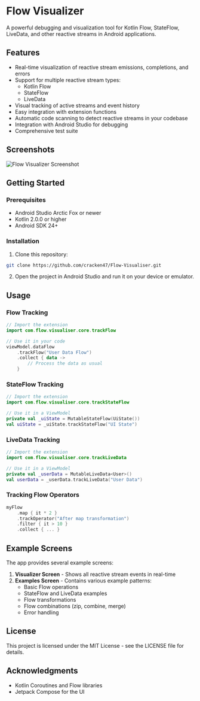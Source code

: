 # Flow Visualizer

A powerful debugging and visualization tool for Kotlin Flow, StateFlow, LiveData, and other reactive streams in Android applications.

## Features

- Real-time visualization of reactive stream emissions, completions, and errors
- Support for multiple reactive stream types:
  - Kotlin Flow
  - StateFlow
  - LiveData
- Visual tracking of active streams and event history
- Easy integration with extension functions
- Automatic code scanning to detect reactive streams in your codebase
- Integration with Android Studio for debugging
- Comprehensive test suite

## Screenshots

![Flow Visualizer Screenshot](screenshots/flow_visualizer.png)

## Getting Started

### Prerequisites

- Android Studio Arctic Fox or newer
- Kotlin 2.0.0 or higher
- Android SDK 24+

### Installation

1. Clone this repository:
```bash
git clone https://github.com/cracken47/Flow-Visualiser.git
```

2. Open the project in Android Studio and run it on your device or emulator.

## Usage

### Flow Tracking

```kotlin
// Import the extension
import com.flow.visualiser.core.trackFlow

// Use it in your code
viewModel.dataFlow
    .trackFlow("User Data Flow")
    .collect { data ->
        // Process the data as usual
    }
```

### StateFlow Tracking

```kotlin
// Import the extension
import com.flow.visualiser.core.trackStateFlow

// Use it in a ViewModel
private val _uiState = MutableStateFlow(UiState())
val uiState = _uiState.trackStateFlow("UI State")
```

### LiveData Tracking

```kotlin
// Import the extension
import com.flow.visualiser.core.trackLiveData

// Use it in a ViewModel
private val _userData = MutableLiveData<User>()
val userData = _userData.trackLiveData("User Data") 
```

### Tracking Flow Operators

```kotlin
myFlow
    .map { it * 2 }
    .trackOperator("After map transformation")
    .filter { it > 10 }
    .collect { ... }
```

## Example Screens

The app provides several example screens:

1. **Visualizer Screen** - Shows all reactive stream events in real-time
2. **Examples Screen** - Contains various example patterns:
   - Basic Flow operations
   - StateFlow and LiveData examples
   - Flow transformations
   - Flow combinations (zip, combine, merge)
   - Error handling

## License

This project is licensed under the MIT License - see the LICENSE file for details.

## Acknowledgments

- Kotlin Coroutines and Flow libraries
- Jetpack Compose for the UI 